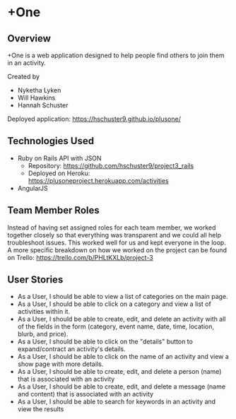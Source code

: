 # +One

## Overview
+One is a web application designed to help people find others to join them in an activity.

Created by
* Nyketha Lyken
* Will Hawkins
* Hannah Schuster

Deployed application: https://hschuster9.github.io/plusone/

## Technologies Used

* Ruby on Rails API with JSON
  * Repository: https://github.com/hschuster9/project3_rails
  * Deployed on Heroku: https://plusoneproject.herokuapp.com/activities
* AngularJS

## Team Member Roles

Instead of having set assigned roles for each team member, we worked together closely so that everything was transparent and we could all help troubleshoot issues. This worked well for us and kept everyone in the loop. A more specific breakdown on how we worked on the project can be found on Trello: https://trello.com/b/PHLtKXLb/project-3

## User Stories

* As a User, I should be able to view a list of categories on the main page.
* As a User, I should be able to click on a category and view a list of activities within it.
* As a User, I should be able to create, edit, and delete an activity with all of the fields in the form (category, event name, date, time, location, blurb, and price).
* As a User, I should be able to click on the "details" button to expand/contract an activity's details.
* As a User, I should be able to click on the name of an activity and view a show page with more details.
* As a User, I should be able to create, edit, and delete a person (name) that is associated with an activity
* As a User, I should be able to create, edit, and delete a message (name and content) that is associated with an activity
* As a User, I should be able to search for keywords in an activity and view the results

